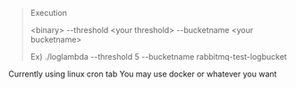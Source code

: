 > Execution
> 
> \<binary> --threshold \<your threshold> --bucketname \<your bucketname>
> 
> Ex) ./loglambda --threshold 5 --bucketname rabbitmq-test-logbucket

Currently using linux cron tab
You may use docker or whatever you want
